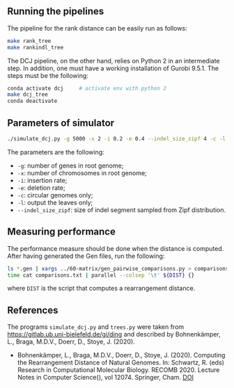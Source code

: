 ## Running the pipelines
The pipeline for the rank distance can be easily run as follows:
```bash
make rank_tree
make rankindl_tree
```
The DCJ pipeline, on the other hand, relies on Python 2 in an intermediate step.
In addition, one must have a working installation of Gurobi 9.5.1.
The steps must be the following:
```bash
conda activate dcj     # activate env with python 2
make dcj_tree
conda deactivate
```

## Parameters of simulator
```bash
./simulate_dcj.py -g 5000 -x 2 -i 0.2 -e 0.4 --indel_size_zipf 4 -c -l dummy_tree.nwk 2> simulate_dcj.log > dummy_data.unimog
```
The parameters are the following:
- `-g`: number of genes in root genome;
- `-x`: number of chromosomes in root genome;
- `-i`: insertion rate;
- `-e`: deletion rate;
- `-c`: circular genomes only;
- `-l`: output the leaves only;
- `--indel_size_zipf`: size of indel segment sampled from Zipf distribution.

## Measuring performance
The performance measure should be done when the distance is computed.
After having generated the Gen files, run the following:
```bash
ls *.gen | xargs ../60-matrix/gen_pairwise_comparisons.py > comparisons.txt
time cat comparisons.txt | parallel --colsep '\t' ${DIST} {}
```
where `DIST` is the script that computes a rearrangement distance.

## References
The programs `simulate_dcj.py` and `trees.py` were taken from https://gitlab.ub.uni-bielefeld.de/gi/ding and described by Bohnenkämper, L., Braga, M.D.V., Doerr, D., Stoye, J. (2020).

- Bohnenkämper, L., Braga, M.D.V., Doerr, D., Stoye, J. (2020). Computing the Rearrangement Distance of Natural Genomes. In: Schwartz, R. (eds) Research in Computational Molecular Biology. RECOMB 2020. Lecture Notes in Computer Science(), vol 12074. Springer, Cham. [DOI](https://doi.org/10.1007/978-3-030-45257-5_1)

